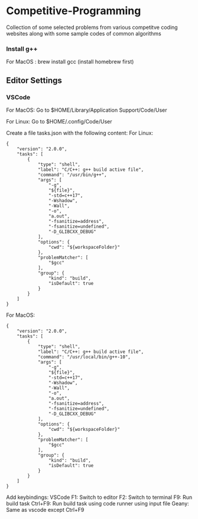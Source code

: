 # Competitive-Programming

Collection of some selected problems from various competitve coding websites along with some sample codes of common algorithms
### Install g++
For MacOS : brew install gcc (install homebrew first)
## Editor Settings
### VSCode
For MacOS: Go to $HOME/Library/Application Support/Code/User

For Linux: Go to $HOME/.config/Code/User

Create a file tasks.json with the following content:
For Linux:
```
{
	"version": "2.0.0",
	"tasks": [
		{
			"type": "shell",
			"label": "C/C++: g++ build active file",
			"command": "/usr/bin/g++",
			"args": [
				"-g",
				"${file}",
				"-std=c++17",
				"-Wshadow",
				"-Wall",
				"-o",
				"a.out",
				"-fsanitize=address",
				"-fsanitize=undefined",
				"-D_GLIBCXX_DEBUG"
			],
			"options": {
				"cwd": "${workspaceFolder}"
			},
			"problemMatcher": [
				"$gcc"
			],
			"group": {
				"kind": "build",
				"isDefault": true
			}
		}
	]
}

```
For MacOS:
```
{
	"version": "2.0.0",
	"tasks": [
		{
			"type": "shell",
			"label": "C/C++: g++ build active file",
			"command": "/usr/local/bin/g++-10",
			"args": [
				"-g",
				"${file}",
				"-std=c++17",
				"-Wshadow",
				"-Wall",
				"-o",
				"a.out",
				"-fsanitize=address",
				"-fsanitize=undefined",
				"-D_GLIBCXX_DEBUG"
			],
			"options": {
				"cwd": "${workspaceFolder}"
			},
			"problemMatcher": [
				"$gcc"
			],
			"group": {
				"kind": "build",
				"isDefault": true
			}
		}
	]
}

```

Add keybindings:
VSCode
F1: Switch to editor
F2: Switch to terminal
F9: Run build task
Ctrl+F9: Run build task using code runner using input file
Geany:
Same as vscode except Ctrl+F9

